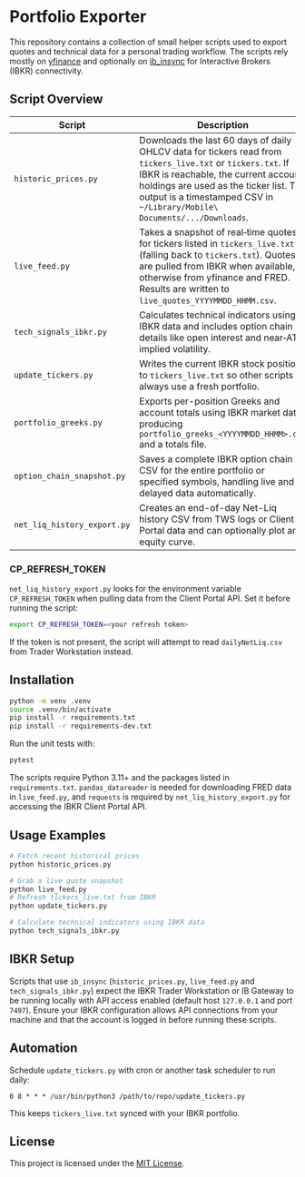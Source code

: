 # Portfolio Exporter

This repository contains a collection of small helper scripts used to export quotes
and technical data for a personal trading workflow. The scripts rely mostly on
[yfinance](https://github.com/ranaroussi/yfinance) and optionally on
[ib_insync](https://github.com/erdewit/ib_insync) for Interactive Brokers (IBKR)
connectivity.

## Script Overview

| Script | Description |
| ------ | ----------- |
| `historic_prices.py` | Downloads the last 60 days of daily OHLCV data for tickers read from `tickers_live.txt` or `tickers.txt`. If IBKR is reachable, the current account holdings are used as the ticker list. The output is a timestamped CSV in `~/Library/Mobile\ Documents/.../Downloads`. |
| `live_feed.py` | Takes a snapshot of real‑time quotes for tickers listed in `tickers_live.txt` (falling back to `tickers.txt`). Quotes are pulled from IBKR when available, otherwise from yfinance and FRED. Results are written to `live_quotes_YYYYMMDD_HHMM.csv`. |
| `tech_signals_ibkr.py` | Calculates technical indicators using IBKR data and includes option chain details like open interest and near‑ATM implied volatility. |
| `update_tickers.py` | Writes the current IBKR stock positions to `tickers_live.txt` so other scripts always use a fresh portfolio. |
| `portfolio_greeks.py` | Exports per-position Greeks and account totals using IBKR market data, producing `portfolio_greeks_<YYYYMMDD_HHMM>.csv` and a totals file. |
| `option_chain_snapshot.py` | Saves a complete IBKR option chain to CSV for the entire portfolio or specified symbols, handling live and delayed data automatically. |
| `net_liq_history_export.py` | Creates an end-of-day Net-Liq history CSV from TWS logs or Client Portal data and can optionally plot an equity curve. |

### CP_REFRESH_TOKEN
`net_liq_history_export.py` looks for the environment variable `CP_REFRESH_TOKEN` when pulling data from the Client Portal API. Set it before running the script:

```bash
export CP_REFRESH_TOKEN=<your refresh token>
```

If the token is not present, the script will attempt to read `dailyNetLiq.csv` from Trader Workstation instead.

## Installation

```bash
python -m venv .venv
source .venv/bin/activate
pip install -r requirements.txt
pip install -r requirements-dev.txt
```

Run the unit tests with:

```bash
pytest
```

The scripts require Python 3.11+ and the packages listed in `requirements.txt`.
`pandas_datareader` is needed for downloading FRED data in `live_feed.py`, and `requests` is required by `net_liq_history_export.py` for accessing the IBKR Client Portal API.

## Usage Examples

```bash
# Fetch recent historical prices
python historic_prices.py

# Grab a live quote snapshot
python live_feed.py
# Refresh tickers_live.txt from IBKR
python update_tickers.py

# Calculate technical indicators using IBKR data
python tech_signals_ibkr.py
```

## IBKR Setup

Scripts that use `ib_insync` (`historic_prices.py`, `live_feed.py` and
`tech_signals_ibkr.py`) expect the IBKR Trader Workstation or IB Gateway to be
running locally with API access enabled (default host `127.0.0.1` and port
`7497`). Ensure your IBKR configuration allows API connections from your machine
and that the account is logged in before running these scripts.
## Automation

Schedule `update_tickers.py` with cron or another task scheduler to run daily:

```cron
0 8 * * * /usr/bin/python3 /path/to/repo/update_tickers.py
```

This keeps `tickers_live.txt` synced with your IBKR portfolio.


## License

This project is licensed under the [MIT License](LICENSE).
